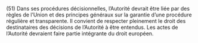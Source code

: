 (51) Dans ses procédures décisionnelles, l’Autorité devrait être liée par des règles de l’Union et des principes généraux sur la garantie d’une procédure régulière et transparente. Il convient de respecter pleinement le droit des destinataires des décisions de l’Autorité à être entendus. Les actes de l’Autorité devraient faire partie intégrante du droit européen.